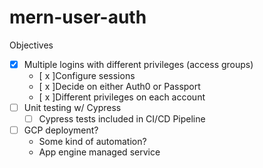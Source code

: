 # mern-user-auth

Objectives
 - [x] Multiple logins with different privileges (access groups)
	- [ x ]Configure sessions
	- [ x ]Decide on either Auth0 or Passport 
	- [ x ]Different privileges on each account
- [ ] Unit testing w/ Cypress
	- [ ] Cypress tests included in CI/CD Pipeline
- [ ] GCP deployment?
    - Some kind of automation?
    - App engine managed service
